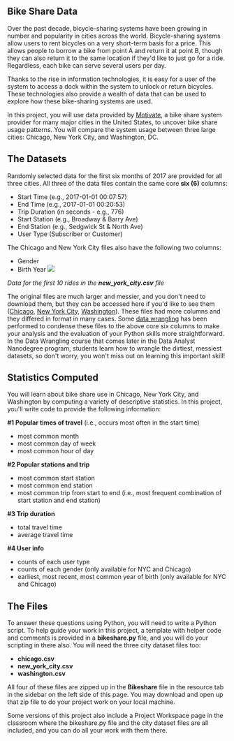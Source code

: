 ## Bike Share Data

Over the past decade, bicycle-sharing systems have been growing in number and popularity in cities across the world. Bicycle-sharing systems allow users to rent bicycles on a very short-term basis for a price. This allows people to borrow a bike from point A and return it at point B, though they can also return it to the same location if they'd like to just go for a ride. Regardless, each bike can serve several users per day.

Thanks to the rise in information technologies, it is easy for a user of the system to access a dock within the system to unlock or return bicycles. These technologies also provide a wealth of data that can be used to explore how these bike-sharing systems are used.

In this project, you will use data provided by  [Motivate](https://www.motivateco.com/), a bike share system provider for many major cities in the United States, to uncover bike share usage patterns. You will compare the system usage between three large cities: Chicago, New York City, and Washington, DC.

## The Datasets

Randomly selected data for the first six months of 2017 are provided for all three cities. All three of the data files contain the same core  **six (6)**  columns:

-   Start Time (e.g., 2017-01-01 00:07:57)
-   End Time (e.g., 2017-01-01 00:20:53)
-   Trip Duration (in seconds - e.g., 776)
-   Start Station (e.g., Broadway & Barry Ave)
-   End Station (e.g., Sedgwick St & North Ave)
-   User Type (Subscriber or Customer)

The Chicago and New York City files also have the following two columns:

-   Gender
-   Birth Year
![](https://s3.amazonaws.com/video.udacity-data.com/topher/2018/March/5aa771dc_nyc-data/nyc-data.png)

_Data for the first 10 rides in the  **new_york_city.csv**  file_

The original files are much larger and messier, and you don't need to download them, but they can be accessed here if you'd like to see them ([Chicago](https://www.divvybikes.com/system-data),  [New York City](https://www.citibikenyc.com/system-data),  [Washington](https://www.capitalbikeshare.com/system-data)). These files had more columns and they differed in format in many cases. Some  [data wrangling](https://en.wikipedia.org/wiki/Data_wrangling)  has been performed to condense these files to the above core six columns to make your analysis and the evaluation of your Python skills more straightforward. In the Data Wrangling course that comes later in the Data Analyst Nanodegree program, students learn how to wrangle the dirtiest, messiest datasets, so don't worry, you won't miss out on learning this important skill!

## Statistics Computed

You will learn about bike share use in Chicago, New York City, and Washington by computing a variety of descriptive statistics. In this project, you'll write code to provide the following information:

**#1 Popular times of travel**  (i.e., occurs most often in the start time)

-   most common month
-   most common day of week
-   most common hour of day

**#2 Popular stations and trip**

-   most common start station
-   most common end station
-   most common trip from start to end (i.e., most frequent combination of start station and end station)

**#3 Trip duration**

-   total travel time
-   average travel time

**#4 User info**

-   counts of each user type
-   counts of each gender (only available for NYC and Chicago)
-   earliest, most recent, most common year of birth (only available for NYC and Chicago)

## The Files

To answer these questions using Python, you will need to write a Python script. To help guide your work in this project, a template with helper code and comments is provided in a  **bikeshare.py**  file, and you will do your scripting in there also. You will need the three city dataset files too:

-   **chicago.csv**
-   **new_york_city.csv**
-   **washington.csv**

All four of these files are zipped up in the  **Bikeshare**  file in the resource tab in the sidebar on the left side of this page. You may download and open up that zip file to do your project work on your local machine.

Some versions of this project also include a Project Workspace page in the classroom where the bikeshare.py file and the city dataset files are all included, and you can do all your work with them there.
